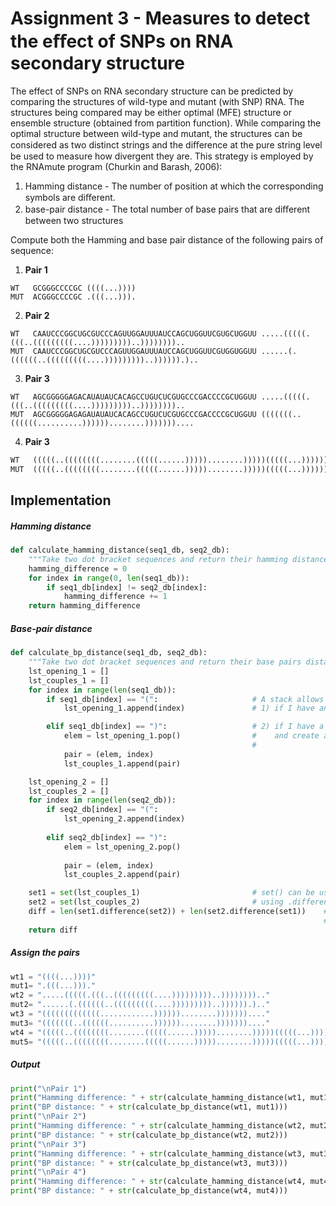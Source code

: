 # Assignment 3 - Measures to detect the eﬀect of SNPs on RNA secondary structure

The effect of SNPs on RNA secondary structure can be predicted by comparing the structures of wild-type and mutant (with SNP) RNA. The structures being compared may be either optimal (MFE) structure or ensemble structure (obtained from partition function).
While comparing the optimal structure between wild-type and mutant, the structures can be considered as two distinct strings and the diﬀerence at the pure string level be used to measure how divergent they are. This strategy is employed by the RNAmute program (Churkin and Barash, 2006):
1. Hamming distance - The number of position at which the corresponding symbols are diﬀerent.
2. base-pair distance - The total number of base pairs that are diﬀerent between two structures

Compute both the Hamming and base pair distance of the following pairs of sequence:  

1. __Pair 1__ 
```
WT   GCGGGCCCCGC ((((...)))) 
MUT  ACGGGCCCCGC .(((...))).
```
2. __Pair 2__
```
WT   CAAUCCCGGCUGCGUCCCAGUUGGAUUUAUCCAGCUGGUUCGUGCUGGUU .....(((((.(((..(((((((((....)))))))))..)))))))).. 
MUT  CAAUCCCGGCUGCGUCCCAGUUGGAUUUAUCCAGCUGGUUCGUGGUGGUU ......(.((((((..(((((((((....)))))))))..)))))).)..
```

3. __Pair 3__
```
WT   AGCGGGGGAGACAUAUAUCACAGCCUGUCUCGUGCCCGACCCCGCUGGUU .....(((((.(((..(((((((((....)))))))))..)))))))).. 
MUT  AGCGGGGGAGAGAUAUAUCACAGCCUGUCUCGUGCCCGACCCCGCUGGUU (((((((..((((((..........))))))........)))))))....
```

4. __Pair 3__ 
```python
WT   (((((..((((((((........(((((......)))))........)))))(((((...))))))))...)))))...((((((.((((((....)))))).).)))))..((((((...................))))))...((((((((((((.(((((((....))))))))))..((((((.....(((.((((((((.....))))))))....))).....))))))....))))))).))..
MUT  (((((..((((((((........(((((......)))))........)))))(((((...))))))))...)))))...((((((.((((((....)))))).).)))))..((((((...................))))))...(((((((((..(((((((..((((((...........))))))....))))))).....((((((....))))))...((......))......))))))).))..

```

## Implementation

##### Hamming distance
```python
def calculate_hamming_distance(seq1_db, seq2_db):
    """Take two dot bracket sequences and return their hamming distance"""
    hamming_difference = 0
    for index in range(0, len(seq1_db)):
        if seq1_db[index] != seq2_db[index]:
            hamming_difference += 1
    return hamming_difference
```

##### Base-pair distance
```python
def calculate_bp_distance(seq1_db, seq2_db):
    """Take two dot bracket sequences and return their base pairs distance"""
    lst_opening_1 = []                               
    lst_couples_1 = []
    for index in range(len(seq1_db)):
        if seq1_db[index] == "(":                     # A stack allows us to add or remove elements only from the top of it (last in first out):
            lst_opening_1.append(index)               # 1) if I have an open "(" append the position of the "(" to the lst_opening

        elif seq1_db[index] == ")":                   # 2) if I have a closed ")", remove (pop) the last element of lst_opening (position of "(" )
            elem = lst_opening_1.pop()                #    and create a bp_coordinate with: element removed from lst_opening (position opening bracket)
                                                      #                                     current position (position closing bracket)
            pair = (elem, index)
            lst_couples_1.append(pair)

    lst_opening_2 = []
    lst_couples_2 = []
    for index in range(len(seq2_db)):
        if seq2_db[index] == "(":
            lst_opening_2.append(index)               
            
        elif seq2_db[index] == ")":                  
            elem = lst_opening_2.pop()               
                                                      
            pair = (elem, index)
            lst_couples_2.append(pair)

    set1 = set(lst_couples_1)                         # set() can be used to check if there are differences between two list (two sets now) 
    set2 = set(lst_couples_2)                         # using .difference method
    diff = len(set1.difference(set2)) + len(set2.difference(set1))    # set1.difference(set2) output a set with elements present in
                                                                      # set1 but not in set2
    return diff
```

##### Assign the pairs
```python
wt1 = "((((...))))"
mut1= ".(((...)))."
wt2 = ".....(((((.(((..(((((((((....)))))))))..)))))))).."
mut2= "......(.((((((..(((((((((....)))))))))..)))))).).."
wt3 = "(((((((((((((............))))))........)))))))...."
mut3= "(((((((..((((((..........))))))........)))))))...."
wt4 = "(((((..((((((((........(((((......)))))........)))))(((((...))))))))...)))))...((((((.((((((....)))))).).)))))..((((((...................))))))...((((((((((((.(((((((....))))))))))..((((((.....(((.((((((((.....))))))))....))).....))))))....))))))).)).."
mut5= "(((((..((((((((........(((((......)))))........)))))(((((...))))))))...)))))...((((((.((((((....)))))).).)))))..((((((...................))))))...(((((((((..(((((((..((((((...........))))))....))))))).....((((((....))))))...((......))......))))))).)).."
```

##### Output
```python
print("\nPair 1")
print("Hamming difference: " + str(calculate_hamming_distance(wt1, mut1)))
print("BP distance: " + str(calculate_bp_distance(wt1, mut1)))
print("\nPair 2")
print("Hamming difference: " + str(calculate_hamming_distance(wt2, mut2)))
print("BP distance: " + str(calculate_bp_distance(wt2, mut2)))
print("\nPair 3")
print("Hamming difference: " + str(calculate_hamming_distance(wt3, mut3)))
print("BP distance: " + str(calculate_bp_distance(wt3, mut3)))
print("\nPair 4")
print("Hamming difference: " + str(calculate_hamming_distance(wt4, mut4)))
print("BP distance: " + str(calculate_bp_distance(wt4, mut4)))
```